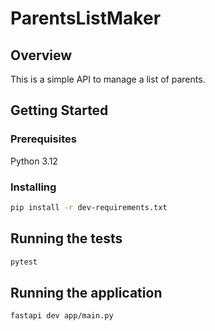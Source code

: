 # ParentsListMaker

## Overview

This is a simple API to manage a list of parents.

## Getting Started

### Prerequisites

Python 3.12

### Installing

```bash
pip install -r dev-requirements.txt
```

## Running the tests

```bash
pytest
```

## Running the application

```bash
fastapi dev app/main.py
```